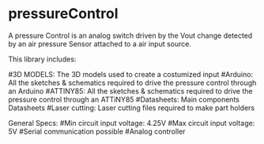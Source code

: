 # pressureControl

A pressure Control is an analog switch driven by the Vout change detected by an air pressure Sensor attached to a air input source.

This library includes:

#3D MODELS: The 3D models used to create a costumized input
#Arduino: All the sketches & schematics required to drive the pressure control through an Arduino
#ATTINY85: All the sketches & schematics required to drive the pressure control through an ATTiNY85
#Datasheets: Main components Datasheets
#Laser cutting: Laser cutting files required to make part holders


General Specs:
#Min circuit input voltage: 4.25V
#Max circuit input voltage: 5V
#Serial communication possible
#Analog controller
